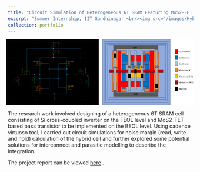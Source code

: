 ```yaml
---
title: "Circuit Simulation of Heterogeneous 6T SRAM Featuring MoS2-FET based Pass Transistor"
excerpt: "Summer Internship, IIT Gandhinagar <br/><img src='/images/Hybrid6TSRAMLayout3D.png' style='width: 300px;'>"
collection: portfolio
---
```

<div style="display: flex; justify-content: center;">
    <img src='/images/MoS2_Si_SRAMGithub.png' style="width: 50%; margin-right: 10px;">
    <img src='/images/2D_SRAM_LayoutGithub.png' style="width: 50%;">
</div>

The research work involved designing of a heterogeneous 6T SRAM cell consisting of Si cross-coupled inverter on the FEOL level and MoS2-FET based pass
transistor to be implemented on the BEOL level. Using cadence virtuoso tool, I carried out circuit simulations for noise margin (read, write and hold) calculation
of the hybrid cell and further explored some potential solutions for interconnect and parasitic modelling to describe the integration.

The project report can be viewed [here](https://drive.google.com/file/d/17pyH9LCKRdDWqO42ZnBItracrFRzeE8E/view?usp=sharing) .
